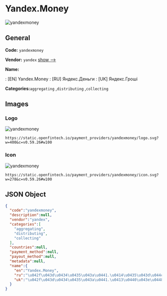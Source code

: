 
# Yandex.Money 
![yandexmoney](https://static.openfintech.io/payment_providers/yandexmoney/logo.svg?w=400&c=v0.59.26#w100)  

## General 
 
**Code:** `yandexmoney` 
 
**Vendor:** `yandex` [show -->](/vendors/yandex/) 
 
**Name:** 
 
:	[EN] Yandex.Money 
:	[RU] Яндекс.Деньги 
:	[UK] Яндекс.Гроші 
 
**Categories:**`aggregating` ,`distributing` ,`collecting` 
 

## Images 

### Logo 
 
![yandexmoney](https://static.openfintech.io/payment_providers/yandexmoney/logo.svg?w=400&c=v0.59.26#w100)  

```
https://static.openfintech.io/payment_providers/yandexmoney/logo.svg?w=400&c=v0.59.26#w100
```  

### Icon 
 
![yandexmoney](https://static.openfintech.io/payment_providers/yandexmoney/icon.svg?w=278&c=v0.59.26#w100)  

```
https://static.openfintech.io/payment_providers/yandexmoney/icon.svg?w=278&c=v0.59.26#w100
```  

## JSON Object 

```json
{
  "code":"yandexmoney",
  "description":null,
  "vendor":"yandex",
  "categories":[
    "aggregating",
    "distributing",
    "collecting"
  ],
  "countries":null,
  "payment_method":null,
  "payout_method":null,
  "metadata":null,
  "name":{
    "en":"Yandex.Money",
    "ru":"\u042f\u043d\u0434\u0435\u043a\u0441.\u0414\u0435\u043d\u044c\u0433\u0438",
    "uk":"\u042f\u043d\u0434\u0435\u043a\u0441.\u0413\u0440\u043e\u0448\u0456"
  }
}
```  

